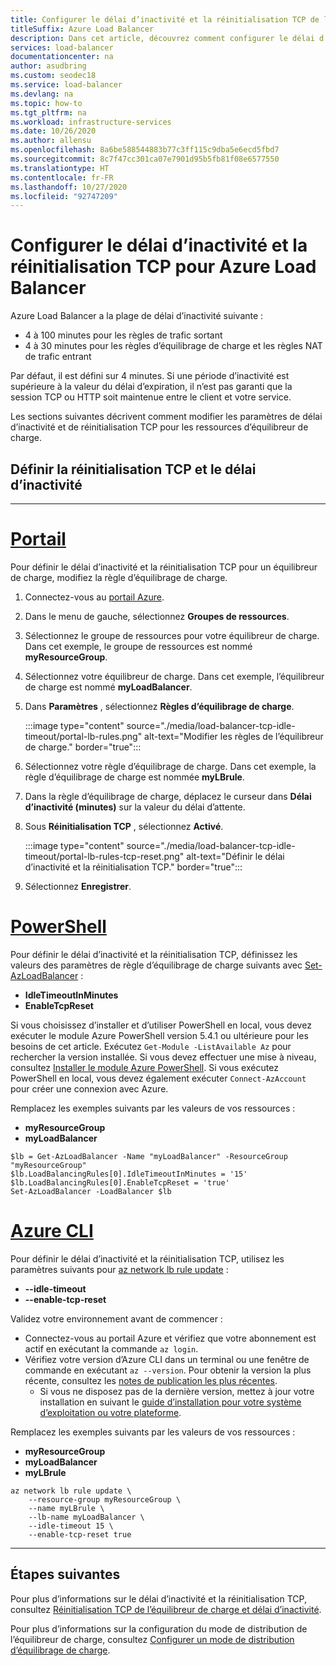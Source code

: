 ```yaml
---
title: Configurer le délai d’inactivité et la réinitialisation TCP de l’équilibreur de charge
titleSuffix: Azure Load Balancer
description: Dans cet article, découvrez comment configurer le délai d’inactivité et la réinitialisation TCP d’Azure Load Balancer.
services: load-balancer
documentationcenter: na
author: asudbring
ms.custom: seodec18
ms.service: load-balancer
ms.devlang: na
ms.topic: how-to
ms.tgt_pltfrm: na
ms.workload: infrastructure-services
ms.date: 10/26/2020
ms.author: allensu
ms.openlocfilehash: 8a6be588544883b77c3ff115c9dba5e6ecd5fbd7
ms.sourcegitcommit: 8c7f47cc301ca07e7901d95b5fb81f08e6577550
ms.translationtype: HT
ms.contentlocale: fr-FR
ms.lasthandoff: 10/27/2020
ms.locfileid: "92747209"
---
```

# <a name="configure-tcp-reset-and-idle-timeout-for-azure-load-balancer"></a>Configurer le délai d’inactivité et la réinitialisation TCP pour Azure Load Balancer

Azure Load Balancer a la plage de délai d’inactivité suivante :

* 4 à 100 minutes pour les règles de trafic sortant
* 4 à 30 minutes pour les règles d’équilibrage de charge et les règles NAT de trafic entrant

Par défaut, il est défini sur 4 minutes. Si une période d’inactivité est supérieure à la valeur du délai d’expiration, il n’est pas garanti que la session TCP ou HTTP soit maintenue entre le client et votre service. 

Les sections suivantes décrivent comment modifier les paramètres de délai d’inactivité et de réinitialisation TCP pour les ressources d’équilibreur de charge.

## <a name="set-tcp-reset-and-idle-timeout"></a>Définir la réinitialisation TCP et le délai d’inactivité
---
# <a name="portal"></a>[**Portail**](#tab/tcp-reset-idle-portal)

Pour définir le délai d’inactivité et la réinitialisation TCP pour un équilibreur de charge, modifiez la règle d’équilibrage de charge. 

1. Connectez-vous au [portail Azure](https://portal.azure.com).

2. Dans le menu de gauche, sélectionnez **Groupes de ressources**.

3. Sélectionnez le groupe de ressources pour votre équilibreur de charge. Dans cet exemple, le groupe de ressources est nommé **myResourceGroup**.

4. Sélectionnez votre équilibreur de charge. Dans cet exemple, l’équilibreur de charge est nommé **myLoadBalancer**.

5. Dans **Paramètres** , sélectionnez **Règles d’équilibrage de charge**.

     :::image type="content" source="./media/load-balancer-tcp-idle-timeout/portal-lb-rules.png" alt-text="Modifier les règles de l’équilibreur de charge." border="true":::

6. Sélectionnez votre règle d’équilibrage de charge. Dans cet exemple, la règle d’équilibrage de charge est nommée **myLBrule**.

7. Dans la règle d’équilibrage de charge, déplacez le curseur dans **Délai d’inactivité (minutes)** sur la valeur du délai d’attente.  

8. Sous **Réinitialisation TCP** , sélectionnez **Activé**.

   :::image type="content" source="./media/load-balancer-tcp-idle-timeout/portal-lb-rules-tcp-reset.png" alt-text="Définir le délai d’inactivité et la réinitialisation TCP." border="true":::

9. Sélectionnez **Enregistrer**.

# <a name="powershell"></a>[**PowerShell**](#tab/tcp-reset-idle-powershell)

Pour définir le délai d’inactivité et la réinitialisation TCP, définissez les valeurs des paramètres de règle d’équilibrage de charge suivants avec [Set-AzLoadBalancer](/powershell/module/az.network/set-azloadbalancer) :

* **IdleTimeoutInMinutes**
* **EnableTcpReset**

Si vous choisissez d’installer et d’utiliser PowerShell en local, vous devez exécuter le module Azure PowerShell version 5.4.1 ou ultérieure pour les besoins de cet article. Exécutez `Get-Module -ListAvailable Az` pour rechercher la version installée. Si vous devez effectuer une mise à niveau, consultez [Installer le module Azure PowerShell](/powershell/azure/install-Az-ps). Si vous exécutez PowerShell en local, vous devez également exécuter `Connect-AzAccount` pour créer une connexion avec Azure.

Remplacez les exemples suivants par les valeurs de vos ressources :

* **myResourceGroup**
* **myLoadBalancer**

```azurepowershell
$lb = Get-AzLoadBalancer -Name "myLoadBalancer" -ResourceGroup "myResourceGroup"
$lb.LoadBalancingRules[0].IdleTimeoutInMinutes = '15'
$lb.LoadBalancingRules[0].EnableTcpReset = 'true'
Set-AzLoadBalancer -LoadBalancer $lb
```

# <a name="azure-cli"></a>[**Azure CLI**](#tab/tcp-reset-idle-cli)

Pour définir le délai d’inactivité et la réinitialisation TCP, utilisez les paramètres suivants pour [az network lb rule update](/cli/azure/network/lb/rule?az_network_lb_rule_update) :

* **--idle-timeout**
* **--enable-tcp-reset**

Validez votre environnement avant de commencer :

* Connectez-vous au portail Azure et vérifiez que votre abonnement est actif en exécutant la commande `az login`.
* Vérifiez votre version d’Azure CLI dans un terminal ou une fenêtre de commande en exécutant `az --version`. Pour obtenir la version la plus récente, consultez les [notes de publication les plus récentes](/cli/azure/release-notes-azure-cli?tabs=azure-cli).
  * Si vous ne disposez pas de la dernière version, mettez à jour votre installation en suivant le [guide d’installation pour votre système d’exploitation ou votre plateforme](/cli/azure/install-azure-cli).

Remplacez les exemples suivants par les valeurs de vos ressources :

* **myResourceGroup**
* **myLoadBalancer**
* **myLBrule**


```azurecli
az network lb rule update \
    --resource-group myResourceGroup \
    --name myLBrule \
    --lb-name myLoadBalancer \
    --idle-timeout 15 \
    --enable-tcp-reset true
```
---
## <a name="next-steps"></a>Étapes suivantes

Pour plus d’informations sur le délai d’inactivité et la réinitialisation TCP, consultez [Réinitialisation TCP de l’équilibreur de charge et délai d’inactivité](load-balancer-tcp-reset.md).

Pour plus d’informations sur la configuration du mode de distribution de l’équilibreur de charge, consultez [Configurer un mode de distribution d’équilibrage de charge](load-balancer-distribution-mode.md).
